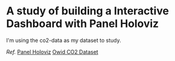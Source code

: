 # A study of building a Interactive Dashboard with Panel Holoviz

I'm using the co2-data as my dataset to study.

*Ref.*
[Panel Holoviz](https://panel.holoviz.org/)
[Owid CO2 Dataset](https://raw.githubusercontent.com/owid/co2-data/master/owid-co2-data.csv)